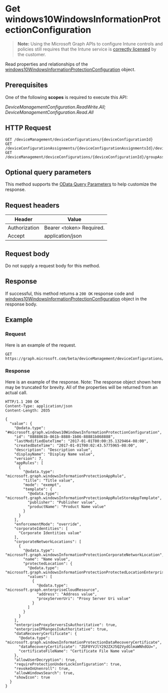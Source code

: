﻿# Get windows10WindowsInformationProtectionConfiguration

> **Note:** Using the Microsoft Graph APIs to configure Intune controls and policies still requires that the Intune service is [correctly licensed](https://go.microsoft.com/fwlink/?linkid=839381) by the customer.

Read properties and relationships of the [windows10WindowsInformationProtectionConfiguration](../resources/intune_deviceconfig_windows10windowsinformationprotectionconfiguration.md) object.
## Prerequisites
One of the following **scopes** is required to execute this API:

*DeviceManagementConfiguration.ReadWrite.All; DeviceManagementConfiguration.Read.All*
## HTTP Request
<!-- {
  "blockType": "ignored"
}
-->
```http
GET /deviceManagement/deviceConfigurations/{deviceConfigurationId}
GET /deviceConfigurationAssignments/{deviceConfigurationAssignmentsId}/deviceConfiguration/
GET /deviceManagement/deviceConfigurations/{deviceConfigurationId}/groupAssignments/{deviceConfigurationGroupAssignmentId}/deviceConfiguration/
```

## Optional query parameters
This method supports the [OData Query Parameters](http://developer.microsoft.com/en-us/graph/docs/overview/query_parameters) to help customize the response.
## Request headers
|Header|Value|
|---|---|
|Authorization|Bearer &lt;token&gt; Required.|
|Accept|application/json|

## Request body
Do not supply a request body for this method.

## Response
If successful, this method returns a `200 OK` response code and [windows10WindowsInformationProtectionConfiguration](../resources/intune_deviceconfig_windows10windowsinformationprotectionconfiguration.md) object in the response body.

## Example
### Request
Here is an example of the request.
```http
GET https://graph.microsoft.com/beta/deviceManagement/deviceConfigurations/{deviceConfigurationId}
```

### Response
Here is an example of the response. Note: The response object shown here may be truncated for brevity. All of the properties will be returned from an actual call.
```http
HTTP/1.1 200 OK
Content-Type: application/json
Content-Length: 2035

{
  "value": {
    "@odata.type": "#microsoft.graph.windows10WindowsInformationProtectionConfiguration",
    "id": "8888861b-861b-8888-1b86-88881b868888",
    "lastModifiedDateTime": "2017-01-01T00:00:35.1329464-08:00",
    "createdDateTime": "2017-01-01T00:02:43.5775965-08:00",
    "description": "Description value",
    "displayName": "Display Name value",
    "version": 7,
    "appRules": [
      {
        "@odata.type": "microsoft.graph.windowsInformationProtectionAppRule",
        "title": "Title value",
        "mode": "exempt",
        "template": {
          "@odata.type": "microsoft.graph.windowsInformationProtectionAppRuleStoreAppTemplate",
          "publisher": "Publisher value",
          "productName": "Product Name value"
        }
      }
    ],
    "enforcementMode": "override",
    "corporateIdentities": [
      "Corporate Identities value"
    ],
    "corporateNetworkLocations": [
      {
        "@odata.type": "microsoft.graph.windowsInformationProtectionCorporateNetworkLocation",
        "name": "Name value",
        "protectedLocation": {
          "@odata.type": "microsoft.graph.windowsInformationProtectionProtectedLocationEnterpriseCloudResources",
          "values": [
            {
              "@odata.type": "microsoft.graph.enterpriseCloudResource",
              "address": "Address value",
              "proxyServerUri": "Proxy Server Uri value"
            }
          ]
        }
      }
    ],
    "enterpriseProxyServersIsAuthoritative": true,
    "enterpriseIPRangesIsAuthoritative": true,
    "dataRecoveryCertificate": {
      "@odata.type": "microsoft.graph.windowsInformationProtectionDataRecoveryCertificate",
      "dataRecoveryCertificate": "ZGF0YVJlY292ZXJ5Q2VydGlmaWNhdGU=",
      "certificateFileName": "Certificate File Name value"
    },
    "allowUserDecryption": true,
    "requireProtectionUnderLockConfiguration": true,
    "revokeOnUnenroll": true,
    "allowWindowsSearch": true,
    "showIcon": true
  }
}
```



